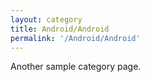 ```yaml
---
layout: category
title: Android/Android
permalink: '/Android/Android'
---
```


Another sample category page.
